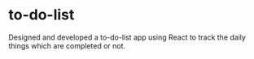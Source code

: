 # to-do-list
Designed and developed a to-do-list app using React to track the daily things which are completed or not. 
